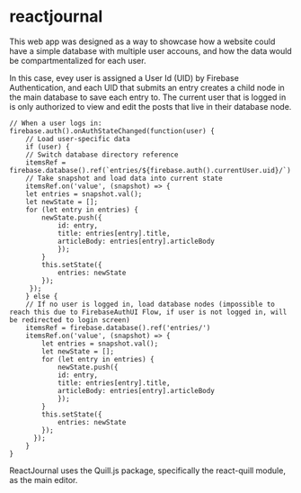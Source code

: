 # reactjournal

This web app was designed as a way to showcase how a website could have a simple database with multiple user accouns, and how the data would be compartmentalized for each user.

In this case, evey user is assigned a User Id (UID) by Firebase Authentication, and each UID that submits an entry creates a child node in the main database to save each entry to. The current user that is logged in is only authorized to view and edit the posts that live in their database node.

```
// When a user logs in:
firebase.auth().onAuthStateChanged(function(user) {
	// Load user-specific data
	if (user) {
	// Switch database directory reference
	itemsRef = firebase.database().ref(`entries/${firebase.auth().currentUser.uid}/`)
	// Take snapshot and load data into current state
	itemsRef.on('value', (snapshot) => {
	let entries = snapshot.val();
	let newState = [];
	for (let entry in entries) {
		newState.push({
			id: entry,
			title: entries[entry].title,
			articleBody: entries[entry].articleBody
			});
		}
		this.setState({
			entries: newState
		});
	 });
	} else {
	// If no user is logged in, load database nodes (impossible to reach this due to FirebaseAuthUI Flow, if user is not logged in, will be redirected to login screen)
	itemsRef = firebase.database().ref('entries/')
	itemsRef.on('value', (snapshot) => {
		let entries = snapshot.val();
		let newState = [];
		for (let entry in entries) {
			newState.push({
			id: entry,
			title: entries[entry].title,
			articleBody: entries[entry].articleBody
			});
		}
		this.setState({
			entries: newState
		});
	  });
	}
}
```

ReactJournal uses the Quill.js package, specifically the react-quill module, as the main editor.



